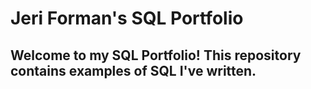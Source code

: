 # Jeri Forman's SQL Portfolio
## Welcome to my SQL Portfolio! This repository contains examples of SQL I've written.
